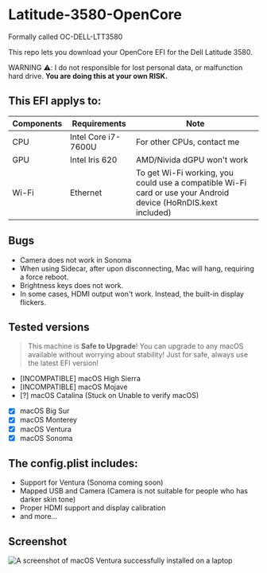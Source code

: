 # Latitude-3580-OpenCore

Formally called OC-DELL-LTT3580

This repo lets you download your OpenCore EFI for the Dell Latitude 3580.

WARNING ⚠️: I  do not responsible for lost personal data, or malfunction hard drive. **You are doing this at your own RISK.**


## This EFI applys to:
|  Components             |         Requirements                |            Note                      |
|---------------------|---------------------------------|--------------------------------------|
| CPU |  Intel Core i7-7600U          |  For other CPUs, contact me |
| GPU |  Intel Iris 620              | AMD/Nivida dGPU won't work |
| Wi-Fi | Ethernet  |  To get Wi-Fi working, you could use a compatible Wi-Fi card or use your Android device (HoRnDIS.kext included)|

## Bugs
- Camera does not work in Sonoma
- When using Sidecar, after upon disconnecting, Mac will hang, requiring a force reboot.
- Brightness keys does not work.
- In some cases, HDMI output won't work. Instead, the built-in display flickers.

## Tested versions
> This machine is **Safe to Upgrade**! You can upgrade to any macOS available without worrying about stability! Just for safe, always use the latest EFI version!
- [INCOMPATIBLE] macOS High Sierra
- [INCOMPATIBLE] macOS Mojave
- [?] macOS Catalina (Stuck on Unable to verify macOS)
- [x] macOS Big Sur
- [x] macOS Monterey
- [x] macOS Ventura
- [x] macOS Sonoma

## The config.plist includes:
- Support for Ventura (Sonoma coming soon)
- Mapped USB and Camera (Camera is not suitable for people who has darker skin tone)
- Proper HDMI support and display calibration
- and more...

## Screenshot
![A screenshot of macOS Ventura successfully installed on a laptop](https://github.com/PGBSean/Latitude-3580-OpenCore/assets/97381104/c2ec18fa-e8e0-402f-942f-2da74377639d)
